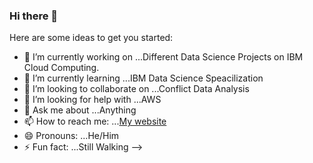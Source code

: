 ### Hi there 👋


Here are some ideas to get you started:

- 🔭 I’m currently working on ...Different Data Science Projects on IBM Cloud Computing.
- 🌱 I’m currently learning ...IBM Data Science Speacilization
- 👯 I’m looking to collaborate on ...Conflict Data Analysis
- 🤔 I’m looking for help with ...AWS
- 💬 Ask me about ...Anything
- 📫 How to reach me: ...[My website](https://kogilo.github.io/)
- 😄 Pronouns: ...He/Him
- ⚡ Fun fact: ...Still Walking
-->
